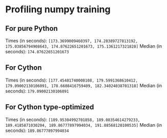 # Profiling numpy training

## For pure Python
Times (in seconds): `[173.3699009460397, 174.28389727813192, 175.03856794908643, 174.87622651201673, 175.1361217321828]`
Median (in seconds): `174.87622651201673`

## For Cython
Times  (in seconds): `[177.45481740008108, 179.5991368610412, 179.09002130106091, 178.6608416759409, 182.34024038701318]`
Median  (in seconds): `179.09002130106091`

## For Cython type-optimized
Times (in seconds): `[189.95304992701858, 189.08354614279233, 189.4185871030204, 189.86777897994034, 191.88568120100535]`
Median (in seconds): `189.86777897994034`
